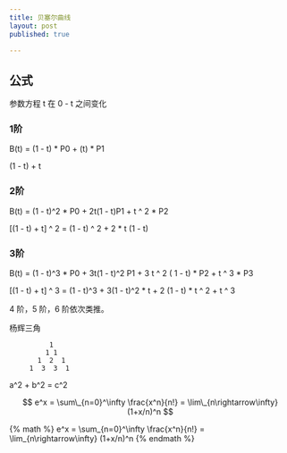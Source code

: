 ```yaml
---
title: 贝塞尔曲线
layout: post
published: true

---
```


公式
--------
参数方程 t 在 0 - t 之间变化

### 1阶
B(t) = (1 - t) * P0 + (t) * P1

(1 - t) + t

### 2阶
B(t) = (1 - t)^2 * P0 + 2t(1 - t)P1 + t ^ 2 * P2

[(1 - t) + t] ^ 2 = (1 - t) ^ 2 + 2 * t (1 - t)

### 3阶
B(t) = (1 - t)^3 * P0 + 3t(1 - t)^2 P1 + 3 t ^ 2 ( 1 - t) * P2 + t ^ 3 * P3

[(1 - t) + t] ^ 3 = (1 - t)^3 + 3(1 - t)^2 * t + 2 (1 - t) * t ^ 2 + t ^ 3

4 阶，5 阶，6 阶依次类推。

杨辉三角

			  1
			 1 1
		   1  2  1
	     1  3  3  1
	        
a^2 + b^2 = c^2

$$ 
e^x = \sum\_{n=0}^\infty \frac{x^n}{n!} = \lim\_{n\rightarrow\infty} (1+x/n)^n 
$$

{% math %} e^x = \sum\_{n=0}^\infty \frac{x^n}{n!} = \lim\_{n\rightarrow\infty} (1+x/n)^n {% endmath %}